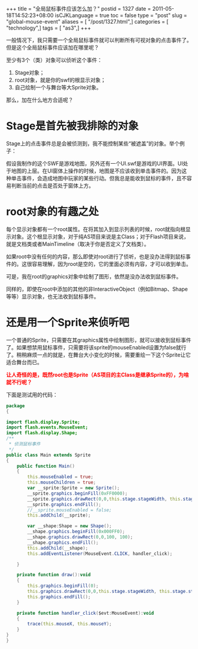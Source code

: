 +++
title = "全局鼠标事件应该怎么加？"
postid = 1327
date = 2011-05-18T14:52:23+08:00
isCJKLanguage = true
toc = false
type = "post"
slug = "global-mouse-event"
aliases = [ "/post/1327.html",]
categories = [ "technology",]
tags = [ "as3",]
+++


一般情况下，我只需要一个全局鼠标事件就可以判断所有可视对象的点击事件了。但是这个全局鼠标事件应该加在哪里呢？

至少有3个（类）对象可以侦听这个事件：

1.  Stage对象；
2.  root对象，就是你的swf的根显示对象；
3.  自己绘制一个与舞台等大Sprite对象。

那么，加在什么地方合适呢？

# Stage是首先被我排除的对象

Stage上的点击事件总是会被侦测到，我不能控制某些“被遮盖”的对象。举个例子：<!--more-->

假设我制作的这个SWF是游戏地图，另外还有一个UI.swf是游戏的UI界面。UI处于地图的上层。在UI窗体上操作的时候，地图是不应该收到单击事件的。因为这种单击事件，会造成地图中玩家的某些行动。但我总是能收到鼠标的事件，且不容易判断当前的点击是否处于窗体上方。

# root对象的有趣之处

每个显示对象都有一个root属性。在将其加入到显示列表的时候，root就指向根显示对象。这个根显示对象，对于纯AS项目来说是主Class；对于Flash项目来说，就是文档类或者MainTimeline（取决于你是否定义了文档类）。

如果root中没有任何的内容，那么即使对root进行了侦听，也是没办法得到鼠标事件的。这很容易理解，因为root是空的，它的里面必须有内容，才可以收到单击。

可是，我在root的graphics对象中绘制了图形，依然是没办法收到鼠标事件。

同样的，即使在root中添加的其他的非InteractiveObject（例如Bitmap、Shape等等）显示对象，也无法收到鼠标事件。

# 还是用一个Sprite来侦听吧

一个普通的Sprite，只需要在其graphics属性中绘制图形，就可以接收到鼠标事件了。如果想禁用鼠标事件，只需要将该sprite的mouseEnabled设置为false就行了。稍稍麻烦一点的就是，在舞台大小变化的时候，需要重绘一下这个Sprite让它适合舞台而已。

**<span style="color: #ff0000;">让人奇怪的是，既然root也是Sprite（AS项目的主Class是继承Sprite的），为啥就不行呢？</span>**

下面是测试用的代码：

``` actionscript
package
{

import flash.display.Sprite;
import flash.events.MouseEvent;
import flash.display.Shape;
/**
 * 侦测鼠标事件
 */
public class Main extends Sprite
{
    public function Main()
    {
        this.mouseEnabled = true;
        this.mouseChildren = true;
        var __sprite:Sprite = new Sprite();
        __sprite.graphics.beginFill(0xFF0000);
        __sprite.graphics.drawRect(0,0,this.stage.stageWidth, this.stage.stageHeight);
        __sprite.graphics.endFill();
        //__sprite.mouseEnabled = false;
        this.addChild(__sprite);

        var __shape:Shape = new Shape();
        __shape.graphics.beginFill(0x000FF0);
        __shape.graphics.drawRect(0,0,100, 100);
        __shape.graphics.endFill();
        this.addChild(__shape);
        this.addEventListener(MouseEvent.CLICK, handler_click);

    }

    private function draw():void
    {
        this.graphics.beginFill(0);
        this.graphics.drawRect(0,0,this.stage.stageWidth, this.stage.stageHeight);
        this.graphics.endFill();
    }

    private function handler_click($evt:MouseEvent):void
    {
        trace(this.mouseX, this.mouseY);
    }
}
}
```

